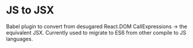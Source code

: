 JS to JSX
=========

Babel plugin to convert from desugared React.DOM CallExpressions -> the equivalent JSX. Currently used to migrate to ES6 from other compile to JS languages.

